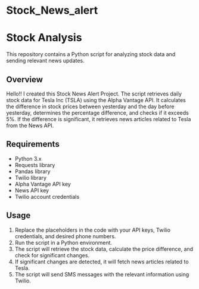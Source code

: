 # Stock_News_alert
<!DOCTYPE html>
<html>
<head>
</head>
<body>
  <h1>Stock Analysis</h1>
  <p>This repository contains a Python script for analyzing stock data and sending relevant news updates.</p>
  
  <h2>Overview</h2>
  <p>Hello!! I created this Stock News Alert Project. The script retrieves daily stock data for Tesla Inc (TSLA) using the Alpha Vantage API. It calculates the difference in stock prices between yesterday and the day before yesterday, determines the percentage difference, and checks if it exceeds 5%. If the difference is significant, it retrieves news articles related to Tesla from the News API.</p>
  
  <h2>Requirements</h2>
  <ul>
    <li>Python 3.x</li>
    <li>Requests library</li>
    <li>Pandas library</li>
    <li>Twilio library</li>
    <li>Alpha Vantage API key</li>
    <li>News API key</li>
    <li>Twilio account credentials</li>
  </ul>
  
  <h2>Usage</h2>
  <ol>
    <li>Replace the placeholders in the code with your API keys, Twilio credentials, and desired phone numbers.</li>
    <li>Run the script in a Python environment.</li>
    <li>The script will retrieve the stock data, calculate the price difference, and check for significant changes.</li>
    <li>If significant changes are detected, it will fetch news articles related to Tesla.</li>
    <li>The script will send SMS messages with the relevant information using Twilio.</li>
  </ol>
  
  
</body>
</html>
